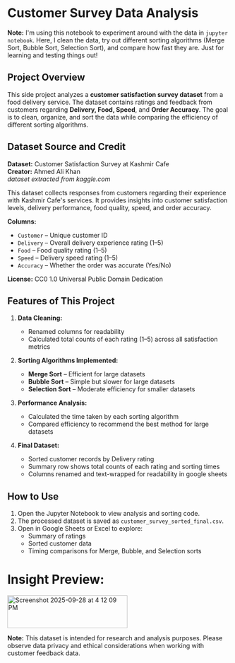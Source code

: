 # Customer Survey Data Analysis

**Note:** I'm using this notebook to experiment around with the data in `jupyter notebook`. Here, I clean the data, try out different sorting algorithms (Merge Sort, Bubble Sort, Selection Sort), and compare how fast they are. Just for learning and testing things out!

## Project Overview
This side project analyzes a **customer satisfaction survey dataset** from a food delivery service. The dataset contains ratings and feedback from customers regarding **Delivery, Food, Speed**, and **Order Accuracy**. The goal is to clean, organize, and sort the data while comparing the efficiency of different sorting algorithms.


## Dataset Source and Credit
**Dataset:** Customer Satisfaction Survey at Kashmir Cafe  
**Creator:** Ahmed Ali Khan  
_dataset extracted from kaggle.com_

This dataset collects responses from customers regarding their experience with Kashmir Cafe's services. It provides insights into customer satisfaction levels, delivery performance, food quality, speed, and order accuracy.

**Columns:**
- `Customer` – Unique customer ID  
- `Delivery` – Overall delivery experience rating (1–5)  
- `Food` – Food quality rating (1–5)  
- `Speed` – Delivery speed rating (1–5)  
- `Accuracy` – Whether the order was accurate (Yes/No)  

**License:** CC0 1.0 Universal Public Domain Dedication  


## Features of This Project
1. **Data Cleaning:**  
   - Renamed columns for readability  
   - Calculated total counts of each rating (1–5) across all satisfaction metrics  

2. **Sorting Algorithms Implemented:**  
   - **Merge Sort** – Efficient for large datasets  
   - **Bubble Sort** – Simple but slower for large datasets  
   - **Selection Sort** – Moderate efficiency for smaller datasets  

3. **Performance Analysis:**  
   - Calculated the time taken by each sorting algorithm  
   - Compared efficiency to recommend the best method for large datasets  

4. **Final Dataset:**  
   - Sorted customer records by Delivery rating  
   - Summary row shows total counts of each rating and sorting times  
   - Columns renamed and text-wrapped for readability in google sheets  

## How to Use
1. Open the Jupyter Notebook to view analysis and sorting code.  
2. The processed dataset is saved as `customer_survey_sorted_final.csv`.  
3. Open in Google Sheets or Excel to explore:  
   - Summary of ratings  
   - Sorted customer data  
   - Timing comparisons for Merge, Bubble, and Selection sorts  

# Insight Preview:

<img width="272" height="74" alt="Screenshot 2025-09-28 at 4 12 09 PM" src="https://github.com/user-attachments/assets/14112aae-ca77-4254-a6c1-6ac9b0d6f07b" />


**Note:** This dataset is intended for research and analysis purposes. Please observe data privacy and ethical considerations when working with customer feedback data.
